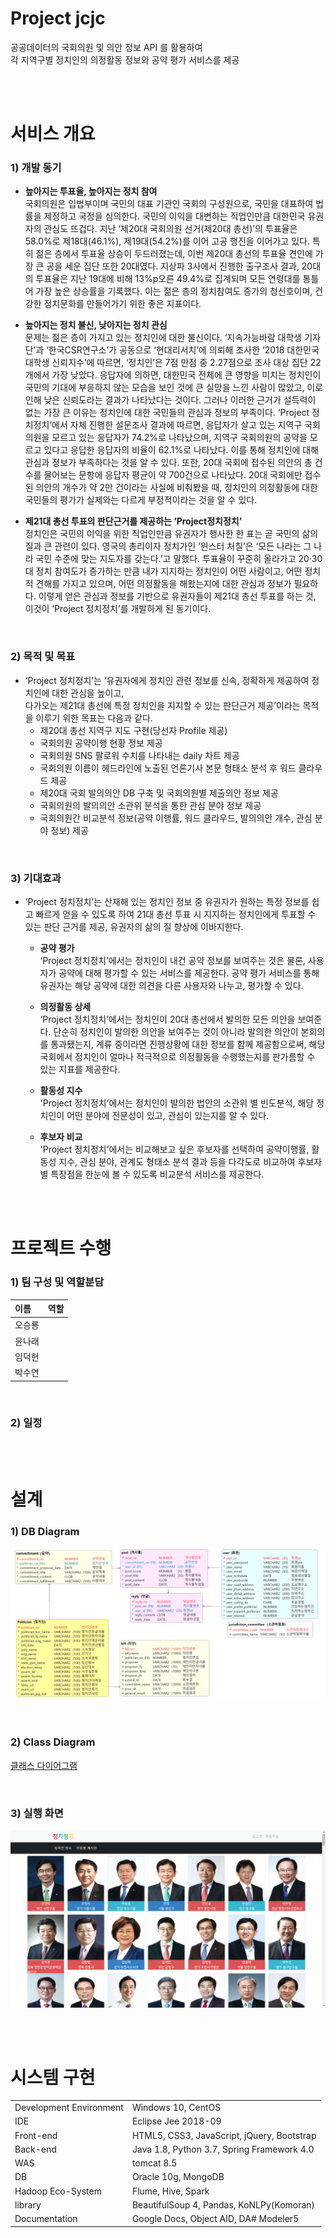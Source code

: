 # Project jcjc
공공데이터의 국회의원 및 의안 정보 API 를 활용하여  
각 지역구별 정치인의 의정활동 정보와 공약 평가 서비스를 제공  
  
  
<br><br> 

# 서비스 개요
### 1) 개발 동기
 - __높아지는 투표율, 높아지는 정치 참여__  
  국회의원은 입법부이며 국민의 대표 기관인 국회의 구성원으로, 국민을 대표하여 법률을 제정하고 국정을 심의한다. 국민의 이익을 대변하는 직업인만큼 대한민국 유권자의 관심도 뜨겁다. 지난 ‘제20대 국회의원 선거(제20대 총선)’의 투표율은 58.0%로 제18대(46.1%), 제19대(54.2%)를 이어 고공 행진을 이어가고 있다. 특히 젊은 층에서 투표율 상승이 두드러졌는데, 이번 제20대 총선의 투표율 견인에 가장 큰 공을 세운 집단 또한 20대였다. 지상파 3사에서 진행한 출구조사 결과, 20대의 투표율은 지난 19대에 비해 13%p오른 49.4%로 집계되며 모든 연령대를 통틀어 가장 높은 상승률을 기록했다. 이는 젊은 층의 정치참여도 증가의 청신호이며, 건강한 정치문화를 만들어가기 위한 좋은 지표이다.
  
- __높아지는 정치 불신, 낮아지는 정치 관심__  
  문제는 젊은 층이 가지고 있는 정치인에 대한 불신이다. ‘지속가능바람 대학생 기자단’과 ‘한국CSR연구소’가 공동으로 ‘현대리서치’에 의뢰해 조사한 ‘2018 대한민국 대학생 신뢰지수’에 따르면, ‘정치인’은 7점 만점 중 2.27점으로 조사 대상 집단 22개에서 가장 낮았다. 응답자에 의하면, 대한민국 전체에 큰 영향을 미치는 정치인이 국민의 기대에 부응하지 않는 모습을 보인 것에 큰 실망을 느낀 사람이 많았고, 이로 인해 낮은 신뢰도라는 결과가 나타났다는 것이다. 그러나 이러한 근거가 설득력이 없는 가장 큰 이유는 정치인에 대한 국민들의 관심과 정보의 부족이다. ‘Project 정치정치’에서 자체 진행한 설문조사 결과에 따르면, 응답자가 살고 있는 지역구 국회의원을 모르고 있는 응답자가 74.2%로 나타났으며, 지역구 국회의원의 공약을 모르고 있다고 응답한 응답자의 비율이 62.1%로 나타났다. 이를 통해 정치인에 대해 관심과 정보가 부족하다는 것을 알 수 있다. 또한, 20대 국회에 접수된 의안의 총 건수를 물어보는 문항에 응답자 평균이 약 700건으로 나타났다. 20대 국회에만 접수된 의안의 개수가 약 2만 건이라는 사실에 비춰봤을 때, 정치인의 의정활동에 대한 국민들의 평가가 실제와는 다르게 부정적이라는 것을 알 수 있다.
  
- __제21대 총선 투표의 판단근거를 제공하는 ‘Project정치정치’__  
  정치인은 국민의 이익을 위한 직업인만큼 유권자가 행사한 한 표는 곧 국민의 삶의 질과 큰 관련이 있다. 영국의 총리이자 정치가인 ‘윈스터 처칠’은 ‘모든 나라는 그 나라 국민 수준에 맞는 지도자를 갖는다.’고 말했다. 투표율이 꾸준히 올라가고 20·30대 정치 참여도가 증가하는 만큼 내가 지지하는 정치인이 어떤 사람이고, 어떤 정치적 견해를 가지고 있으며, 어떤 의정활동을 해왔는지에 대한 관심과 정보가 필요하다. 이렇게 얻은 관심과 정보를 기반으로 유권자들이 제21대 총선 투표를 하는 것, 이것이 ‘Project 정치정치’를 개발하게 된 동기이다.  
  
<br>    
  
### 2) 목적 및 목표
  - ‘Project 정치정치’는 ‘유권자에게 정치인 관련 정보를 신속, 정확하게 제공하여 정치인에 대한 관심을 높이고,  
  다가오는 제21대 총선에 특정 정치인을 지지할 수 있는 판단근거 제공’이라는 목적을 이루기 위한 목표는 다음과 같다.
    - 제20대 총선 지역구 지도 구현(당선자 Profile 제공)
    - 국회의원 공약이행 현황 정보 제공
    - 국회의원 SNS 팔로워 수치를 나타내는 daily 차트 제공
    - 국회의원 이름이 헤드라인에 노출된 언론기사 본문 형태소 분석 후 워드 클라우드 제공
    - 제20대 국회 발의의안 DB 구축 및 국회의원별 제출의안 정보 제공
    - 국회의원의 발의의안 소관위 분석을 통한 관심 분야 정보 제공
    - 국회의원간 비교분석 정보(공약 이행률, 워드 클라우드, 발의의안 개수, 관심 분야 정보) 제공  
    
<br>  
  
### 3) 기대효과
- ‘Project 정치정치’는 산재해 있는 정치인 정보 중 유권자가 원하는 특정 정보를 쉽고 빠르게 얻을 수 있도록 하여 21대 총선 투표 시 지지하는 정치인에게 투표할 수 있는 판단 근거를 제공, 유권자의 삶의 질 향상에 이바지한다.  

    - __공약 평가__  
      ‘Project 정치정치’에서는 정치인이 내건 공약 정보를 보여주는 것은 물론, 사용자가 공약에 대해 평가할 수 있는 서비스를 제공한다. 공약 평가 서비스를 통해 유권자는 해당 공약에 대한 의견을 다른 사용자와 나누고, 평가할 수 있다.

    - __의정활동 상세__  
      ‘Project 정치정치’에서는 정치인이 20대 총선에서 발의한 모든 의안을 보여준다. 단순히 정치인이 발의한 의안을 보여주는 것이 아니라 발의한 의안이 본회의를 통과됐는지, 계류 중이라면 진행상황에 대한 정보를 함께 제공함으로써, 해당 국회에서 정치인이 얼마나 적극적으로 의정활동을 수행했는지를 판가름할 수 있는 지표를 제공한다.

    - __활동성 지수__  
      'Project 정치정치’에서는 정치인이 발의한 법안의 소관위 별 빈도분석, 해당 정치인이 어떤 분야에 전문성이 있고, 관심이 있는지를 알 수 있다.

    - __후보자 비교__  
      'Project 정치정치’에서는 비교해보고 싶은 후보자를 선택하여 공약이행률, 활동성 지수, 관심 분야, 관계도 형태소 분석 결과 등을 다각도로 비교하여 후보자별 특장점을 한눈에 볼 수 있도록 비교분석 서비스를 제공한다.  
      
      
<br><br>  
  
# 프로젝트 수행
### 1) 팀 구성 및 역할분담
  | 이름 | 역할 |  
  | :------- | :----------- |
  | 오승룡 |  |  
  | 윤나래 |  |  
  | 임덕현 |  |  
  | 박수연 |  ||  
  
<br>
  
### 2) 일정

  
<br><br>  
# 설계  
### 1) DB Diagram  
  ![](./image/jcjc_db.png)
  
<br>    
  
### 2) Class Diagram  
  [클래스 다이어그램](https://github.com/LydiaYoon/jcjc/tree/master/image/class_diagram)
  
<br>    
  
### 3) 실행 화면  
  ![](./image/jcjc_capture.png)  
  
  
  
<br><br>  
  
# 시스템 구현
|  |  |
| :------------ | :----------- |   
| Development Environment | Windows 10, CentOS |  
| IDE | Eclipse Jee 2018-09 | 
| Front-end | HTML5, CSS3, JavaScript, jQuery, Bootstrap |  
| Back-end | Java 1.8, Python 3.7, Spring Framework 4.0 |  
| WAS | tomcat 8.5 |  
| DB | Oracle 10g, MongoDB |  
| Hadoop Eco-System | Flume, Hive, Spark |  
| library | BeautifulSoup 4, Pandas, KoNLPy(Komoran) |  
| Documentation | Google Docs, Object AID, DA# Modeler5 ||  







